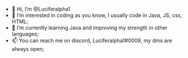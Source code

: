 - 👋 Hi, I’m @Luciferalpha1
- 👀 I’m interested in coding as you know, I usually code in Java, JS, css, HTML;
- 🌱 I’m currently learning Java and improving my strength in other languages;
- 📫 You can reach me on discord, Luciferalpha1#0009, my dms are always open;

<!---
Luciferalpha1/Luciferalpha1 is a ✨ special ✨ repository because its `README.md` (this file) appears on your GitHub profile.
You can click the Preview link to take a look at your changes.
--->
